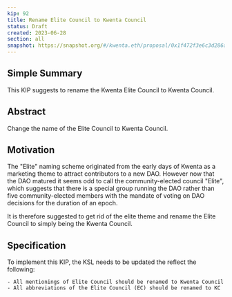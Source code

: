```yaml
---
kip: 92
title: Rename Elite Council to Kwenta Council
status: Draft
created: 2023-06-28
section: all
snapshot: https://snapshot.org/#/kwenta.eth/proposal/0x1f472f3e6c3d286a01c865b35fb5711636c1401082edd26140693f172436c095
---
```


## Simple Summary

This KIP suggests to rename the Kwenta Elite Council to Kwenta Council.

## Abstract

Change the name of the Elite Council to Kwenta Council.

## Motivation

The "Elite" naming scheme originated from the early days of Kwenta as a marketing theme to attract contributors to a new DAO. However now that the DAO matured it seems odd to call the community-elected council "Elite", which suggests that there is a special group running the DAO rather than five community-elected members with the mandate of voting on DAO decisions for the duration of an epoch.

It is therefore suggested to get rid of the elite theme and rename the Elite Council to simply being the Kwenta Council.

## Specification

To implement this KIP, the KSL needs to be updated the reflect the following:
    
    - All mentionings of Elite Council should be renamed to Kwenta Council
    - All abbreviations of the Elite Council (EC) should be renamed to KC